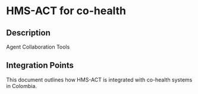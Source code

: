 # HMS-ACT for co-health

## Description

Agent Collaboration Tools

## Integration Points

This document outlines how HMS-ACT is integrated with co-health systems in Colombia.
